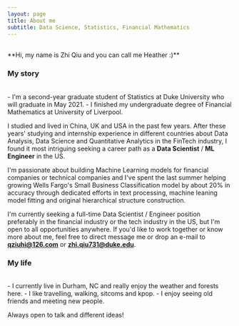 ```yaml
---
layout: page
title: About me
subtitle: Data Science, Statistics, Financial Mathematics
---
```


<br>
**Hi, my name is Zhi Qiu and you can call me Heather :)**

### My story
<br>
- I'm a second-year graduate student of Statistics at Duke University who will graduate in May 2021.
- I finished my undergraduate degree of Financial Mathematics at University of Liverpool.

I studied and lived in China, UK and USA in the past few years. After these years' studying and internship experience in different countries about Data Analysis, Data Science and Quantitative Analytics in the FinTech industry, I found it most intriguing seeking a career path as a **Data Scientist** / **ML Engineer** in the US.

I'm passionate about building Machine Learning models for financial companies or technical companies and I've spent the last summer helping growing Wells Fargo's Small Business Classification model by about 20% in accuracy through dedicated efforts in text processing, machine leaning model fitting and original hierarchical structure construction.

I'm currently seeking a full-time Data Scientist / Engineer position preferably in the financial industry or the tech industry in the US, but I'm open to all opportunities anywhere. If you'd like to work together or know more about me, feel free to direct message me or drop an e-mail to **qziuhi@126.com** or **zhi.qiu731@duke.edu**. 

### My life
<br>
- I currently live in Durham, NC and really enjoy the weather and forests here.
- I like travelling, walking, sitcoms and kpop.
- I enjoy seeing old friends and meeting new people.

Always open to talk and different ideas!


